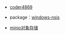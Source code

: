 - [coder4869](https://github.com/coder4869)

- package：[windows-nsis](https://github.com/Chadwuo/HHSoftwarePack)

- [minio对象存储](https://www.minio.org.cn/docs/minio/linux/index.html)